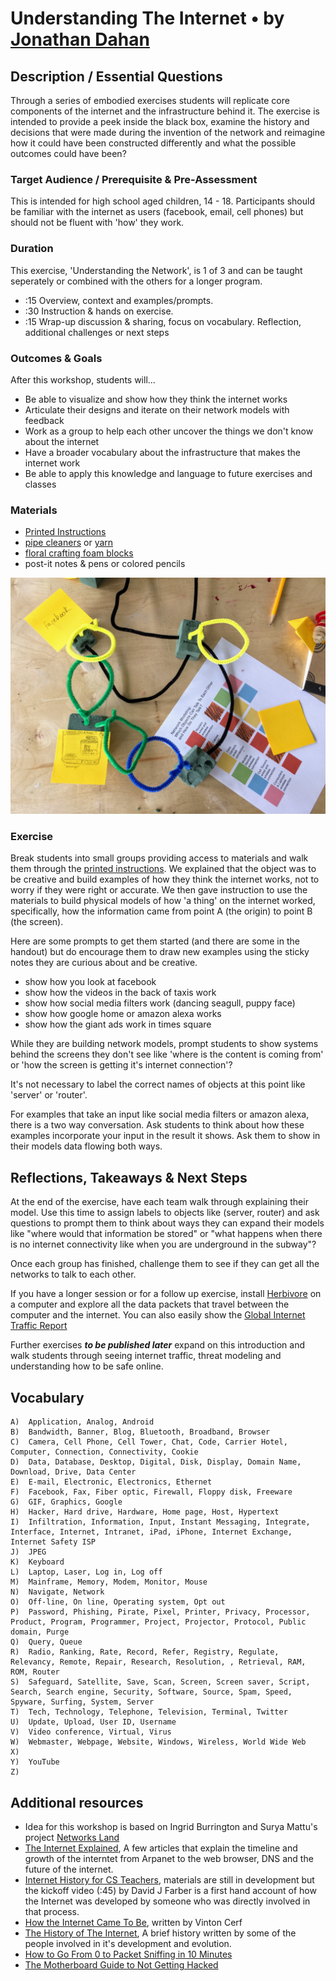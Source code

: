 # Understanding The Internet • by [Jonathan Dahan](http://jedahan.com/)

## Description / Essential Questions
Through a series of embodied exercises students will replicate core components of the internet and the infrastructure behind it. The exercise is intended to provide a peek inside the black box, examine the history and decisions that were made during the invention of the network and reimagine how it could have been constructed differently and what the possible outcomes could have been? 


### Target Audience / Prerequisite & Pre-Assessment
This is intended for high school aged children, 14 - 18. Participants should be familiar with the internet as users (facebook, email, cell phones) but should not be fluent with 'how' they work.


### Duration
This exercise, 'Understanding the Network', is 1 of 3 and can be taught seperately or combined with the others for a longer program.

* :15 Overview, context and examples/prompts.
* :30 Instruction & hands on exercise. 
* :15 Wrap-up discussion & sharing, focus on vocabulary. Reflection, additional challenges or next steps


### Outcomes & Goals
After this workshop, students will...
* Be able to visualize and show how they think the internet works
* Articulate their designs and iterate on their network models with feedback
* Work as a group to help each other uncover the things we don't know about the internet
* Have a broader vocabulary about the infrastructure that makes the internet work
* Be able to apply this knowledge and language to future exercises and classes


### Materials
* [Printed Instructions](http://networks.land/handouts/colors-for-blocks.pdf)
* [pipe cleaners](https://www.amazon.com/gp/product/B01GK0Z8XW/ref=as_li_tl?ie=UTF8&camp=1789&creative=9325&creativeASIN=B01GK0Z8XW&linkCode=as2&tag=eye013-20&linkId=0a4b2fc6e7196ea3c94bc6a1edf9107f) or [yarn](https://www.amazon.com/gp/product/B016O6U3OG/ref=as_li_tl?ie=UTF8&camp=1789&creative=9325&creativeASIN=B016O6U3OG&linkCode=as2&tag=eye013-20&linkId=1fae5a860734fa2b7a83167f56ef411b)
* [floral crafting foam blocks](https://www.amazon.com/gp/product/B00GO4W2S4/ref=as_li_tl?ie=UTF8&camp=1789&creative=9325&creativeASIN=B00GO4W2S4&linkCode=as2&tag=eye013-20&linkId=d04cfd1f9a5df82a194daffe5c6557fe)
* post-it notes & pens or colored pencils

![Network Model Example](IMG_3439.JPG)

### Exercise
Break students into small groups providing access to materials and walk them through the [printed instructions](). We explained that the object was to be creative and build examples of how they think the internet works, not to worry if they were right or accurate. We then gave instruction to use the materials to build physical models of how 'a thing' on the internet worked, specifically, how the information came from point A (the origin) to point B (the screen).

Here are some prompts to get them started (and there are some in the handout) but do encourage them to draw new examples using the sticky notes they are curious about and be creative.
* show how you look at facebook
* show how the videos in the back of taxis work
* show how social media filters work (dancing seagull, puppy face)
* show how google home or amazon alexa works
* show how the giant ads work in times square

While they are building network models, prompt students to show  systems behind the screens they don't see like 'where is the content is coming from' or 'how the screen is getting it's internet connection'?

It's not necessary to label the correct names of objects at this point like 'server' or 'router'.

For examples that take an input like social media filters or amazon alexa, there is a two way conversation. Ask students to think about how these examples incorporate your input in the result it shows. Ask them to show in their models data flowing both ways. 


## Reflections, Takeaways & Next Steps

At the end of the exercise, have each team walk through explaining their model. Use this time to assign labels to objects like (server, router) and ask questions to prompt them to think about ways they can expand their models like "where would that information be stored" or "what happens when there is no internet connectivity like when you are underground in the subway"?

Once each group has finished, challenge them to see if they can get all the networks to talk to each other. 

If you have a longer session or for a follow up exercise, install [Herbivore](https://github.com/samatt/herbivore) on a computer and explore all the data packets that travel between the computer and the internet. You can also easily show the [Global Internet Traffic Report](http://www.internettrafficreport.com/)

Further exercises ***to be published later*** expand on this introduction and walk students through seeing internet traffic, threat modeling and understanding how to be safe online.


## Vocabulary
	A)  Application, Analog, Android
	B)  Bandwidth, Banner, Blog, Bluetooth, Broadband, Browser
	C)  Camera, Cell Phone, Cell Tower, Chat, Code, Carrier Hotel, Computer, Connection, Connectivity, Cookie
	D)  Data, Database, Desktop, Digital, Disk, Display, Domain Name, Download, Drive, Data Center
	E)	E-mail, Electronic, Electronics, Ethernet
	F)	Facebook, Fax, Fiber optic, Firewall, Floppy disk, Freeware
	G)	GIF, Graphics, Google
	H)	Hacker, Hard drive, Hardware, Home page, Host, Hypertext
	I)	Infiltration, Information, Input, Instant Messaging, Integrate, Interface, Internet, Intranet, iPad, iPhone, Internet Exchange, Internet Safety ISP
	J)	JPEG
	K)	Keyboard
	L)	Laptop, Laser, Log in, Log off
	M)	Mainframe, Memory, Modem, Monitor, Mouse
	N)	Navigate, Network
	O)	Off-line, On line, Operating system, Opt out
	P)	Password, Phishing, Pirate, Pixel, Printer, Privacy, Processor, Product, Program, Programmer, Project, Projector, Protocol, Public domain, Purge
	Q)	Query, Queue
	R)	Radio, Ranking, Rate, Record, Refer, Registry, Regulate, Relevancy, Remote, Repair, Research, Resolution, , Retrieval, RAM, ROM, Router
	S)	Safeguard, Satellite, Save, Scan, Screen, Screen saver, Script, Search, Search engine, Security, Software, Source, Spam, Speed, Spyware, Surfing, System, Server
	T)	Tech, Technology, Telephone, Television, Terminal, Twitter
	U)	Update, Upload, User ID, Username
	V)	Video conference, Virtual, Virus
	W)	Webmaster, Webpage, Website, Windows, Wireless, World Wide Web
	X)	
	Y)	YouTube
	Z)	


## Additional resources
* Idea for this workshop is based on Ingrid Burrington and Surya Mattu's project [Networks Land](http://networks.land/)
* [The Internet Explained](https://sonet.digital/articles/internet-explained/), A few articles that explain the timeline and growth of the interntet from Arpanet to the web browser, DNS and the future of the internet. 
* [Internet History for CS Teachers](https://livestream.com/internetsociety/ihforcs), materials are still in development but the kickoff video (:45) by David J Farber is a first hand account of how the Internet was developed by someone who was directly involved in that process.
* [How the Internet Came To Be](http://netvalley.com/archives/mirrors/cerf-how-inet.html), written by Vinton Cerf
* [The History of The Internet](https://www.internetsociety.org/internet/history-internet/brief-history-internet/), A brief history written by some of the people involved in it's development and evolution.
* [How to Go From 0 to Packet Sniffing in 10 Minutes](https://motherboard.vice.com/en_us/article/jpgmxp/how-to-go-from-0-to-sniffing-packets-in-10-minutes)
* [The Motherboard Guide to Not Getting Hacked](https://motherboard.vice.com/en_us/article/d3devm/motherboard-guide-to-not-getting-hacked-online-safety-guide?utm_campaign=pockethits&utm_medium=email&utm_source=pocket)

